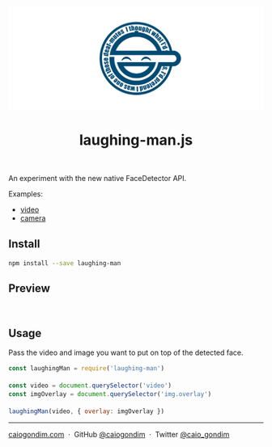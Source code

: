 <img src="./img/icon.png">

<h1 align="center">laughing-man.js</h1>

<br>

An experiment with the new native FaceDetector API.

Examples:
- [video](https://caiogondim.github.io/laughing-man.js/example/video)
- [camera](https://caiogondim.github.io/laughing-man.js/example/camera)

## Install

```bash
npm install --save laughing-man
```

## Preview

<img src="./img/video-example.gif" alt="">

## Usage

Pass the video and image you want to put on top of the detected face.

```js
const laughingMan = require('laughing-man')

const video = document.querySelector('video')
const imgOverlay = document.querySelector('img.overlay')

laughingMan(video, { overlay: imgOverlay })
```

---

[caiogondim.com](https://caiogondim.com) &nbsp;&middot;&nbsp;
GitHub [@caiogondim](https://github.com/caiogondim) &nbsp;&middot;&nbsp;
Twitter [@caio_gondim](https://twitter.com/caio_gondim)
